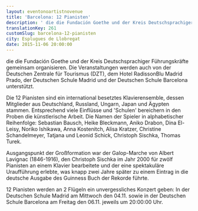 ```yaml
---
layout: eventonoartistnovenue
title: 'Barcelona: 12 Pianisten'
description: ' die die Fundación Goethe und der Kreis Deutschsprachiger Führungskräfte gemeinsam organisieren.'
translationKey: 261
customSlug: barcelona-12-pianisten
city: Esplugues de Llobregat
date: 2015-11-06 20:00:00
---
```


 die die Fundación Goethe und der Kreis Deutschsprachiger Führungskräfte gemeinsam organisieren.   Die Veranstaltungen werden auch von der Deutschen Zentrale für Tourismus (DZT), dem Hotel RadissonBlu Madrid Prado, der Deutschen Schule Madrid und der Deutschen Schule Barcelona unterstützt.

Die 12 Pianisten sind ein international besetztes Klavierensemble, dessen Mitglieder aus Deutschland, Russland, Ungarn, Japan und Ägypten stammen. Entsprechend viele Einflüsse und 'Schulen' bereichern in den Proben die künstlerische Arbeit. Die Namen der Spieler in alphabetischer Reihenfolge: Sebastian Bausch, Heike Bleckmann, Aniko Drabon, Dina El-Leisy, Noriko Ishikawa, Anna Kostenitch, Alisa Kratzer, Christine Schandelmeyer, Tatjana und Leonid Schick, Christoph Sischka, Thomas Turek.

Ausgangspunkt der Großformation war der Galop-Marche von Albert Lavignac (1846-1916), den Christoph Sischka im Jahr 2000 für zwölf Pianisten an einem Klavier bearbeitete und der eine spektakuläre Uraufführung erlebte, was knapp zwei Jahre später zu einem Eintrag in die deutsche Ausgabe des Guinness Buch der Rekorde führte.

12 Pianisten werden an 2 Flügeln ein unvergessliches Konzert geben: In der Deutschen Schule Madrid am Mittwoch den 04.11. sowie in der Deutschen Schule Barcelona am Freitag den 06.11. jeweils um 20:00:00 Uhr.
